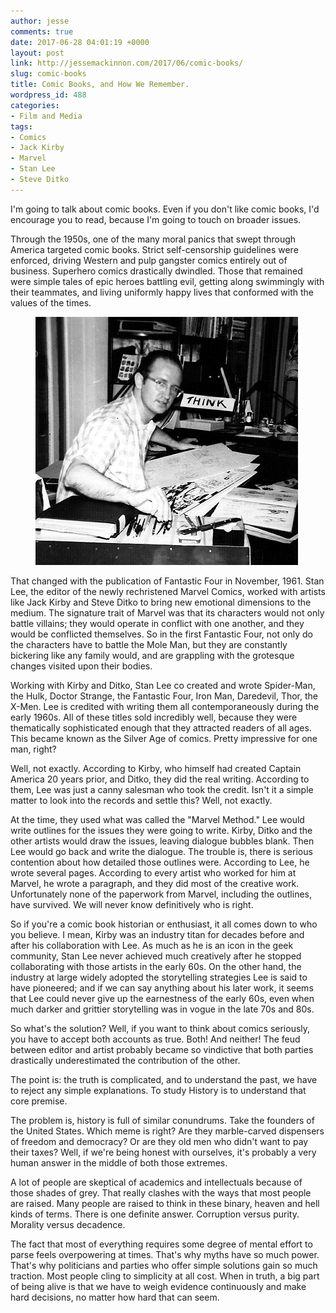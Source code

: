 ```yaml
---
author: jesse
comments: true
date: 2017-06-28 04:01:19 +0000
layout: post
link: http://jessemackinnon.com/2017/06/comic-books/
slug: comic-books
title: Comic Books, and How We Remember.
wordpress_id: 488
categories:
- Film and Media
tags:
- Comics
- Jack Kirby
- Marvel
- Stan Lee
- Steve Ditko
---
```


I'm going to talk about comic books. Even if you don't like comic books, I'd encourage you to read, because I'm going to touch on broader issues.

Through the 1950s, one of the many moral panics that swept through America targeted comic books. Strict self-censorship guidelines were enforced, driving Western and pulp gangster comics entirely out of business. Superhero comics drastically dwindled. Those that remained were simple tales of epic heroes battling evil, getting along swimmingly with their teammates, and living uniformly happy lives that conformed with the values of the times.

<figure class="img--centered">
  <img src="/images/2017/ditko.jpg" alt="">
</figure>

That changed with the publication of Fantastic Four in November, 1961. Stan Lee, the editor of the newly rechristened Marvel Comics, worked with artists like Jack Kirby and Steve Ditko to bring new emotional dimensions to the medium. The signature trait of Marvel was that its characters would not only battle villains; they would operate in conflict with one another, and they would be conflicted themselves. So in the first Fantastic Four, not only do the characters have to battle the Mole Man, but they are constantly bickering like any family would, and are grappling with the grotesque changes visited upon their bodies.

Working with Kirby and Ditko, Stan Lee co created and wrote Spider-Man, the Hulk, Doctor Strange, the Fantastic Four, Iron Man, Daredevil, Thor, the X-Men. Lee is credited with writing them all contemporaneously during the early 1960s. All of these titles sold incredibly well, because they were thematically sophisticated enough that they attracted readers of all ages. This became known as the Silver Age of comics. Pretty impressive for one man, right?

Well, not exactly. According to Kirby, who himself had created Captain America 20 years prior, and Ditko, they did the real writing. According to them, Lee was just a canny salesman who took the credit. Isn't it a simple matter to look into the records and settle this? Well, not exactly.

At the time, they used what was called the "Marvel Method." Lee would write outlines for the issues they were going to write. Kirby, Ditko and the other artists would draw the issues, leaving dialogue bubbles blank. Then Lee would go back and write the dialogue. The trouble is, there is serious contention about how detailed those outlines were. According to Lee, he wrote several pages. According to every artist who worked for him at Marvel, he wrote a paragraph, and they did most of the creative work. Unfortunately none of the paperwork from Marvel, including the outlines, have survived. We will never know definitively who is right.

So if you're a comic book historian or enthusiast, it all comes down to who you believe. I mean, Kirby was an industry titan for decades before and after his collaboration with Lee. As much as he is an icon in the geek community, Stan Lee never achieved much creatively after he stopped collaborating with those artists in the early 60s. On the other hand, the industry at large widely adopted the storytelling strategies Lee is said to have pioneered; and if we can say anything about his later work, it seems that Lee could never give up the earnestness of the early 60s, even when much darker and grittier storytelling was in vogue in the late 70s and 80s.

So what's the solution? Well, if you want to think about comics seriously, you have to accept both accounts as true. Both! And neither! The feud between editor and artist probably became so vindictive that both parties drastically underestimated the contribution of the other.

The point is: the truth is complicated, and to understand the past, we have to reject any simple explanations. To study History is to understand that core premise.

The problem is, history is full of similar conundrums. Take the founders of the United States. Which meme is right? Are they marble-carved dispensers of freedom and democracy? Or are they old men who didn't want to pay their taxes? Well, if we're being honest with ourselves, it's probably a very human answer in the middle of both those extremes.

A lot of people are skeptical of academics and intellectuals because of those shades of grey. That really clashes with the ways that most people are raised. Many people are raised to think in these binary, heaven and hell kinds of terms. There is one definite answer. Corruption versus purity. Morality versus decadence.

The fact that most of everything requires some degree of mental effort to parse feels overpowering at times. That's why myths have so much power. That's why politicians and parties who offer simple solutions gain so much traction. Most people cling to simplicity at all cost. When in truth, a big part of being alive is that we have to weigh evidence continuously and make hard decisions, no matter how hard that can seem.
